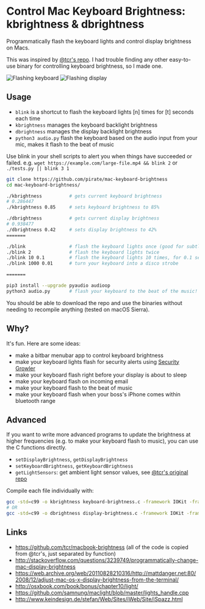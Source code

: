 # Control Mac Keyboard Brightness: kbrightness & dbrightness
Programmatically flash the keyboard lights and control display brightness on Macs.

This was inspired by [@tcr's repo](https://github.com/tcr/macbook-brightness).
I had trouble finding any other easy-to-use binary for controlling keyboard brightness, so I made one.

![Flashing keyboard](https://nicksweeting.com/d/keyboard.gif) ![Flashing display](https://nicksweeting.com/d/display.gif)

## Usage

 - `blink` is a shortcut to flash the keyboard lights [n] times for [t] seconds each time
 - `kbrightness` manages the keyboard backlight brightness
 - `dbrightness` manages the display backlight brightness
 - `python3 audio.py` flash the keyboard based on the audio input from your mic, makes it flash to the beat of music

Use blink in your shell scripts to alert you when things have succeeded or failed.
e.g. `wget https://example.com/large-file.mp4 && blink 2` or `./tests.py || blink 3 1`

```bash
git clone https://github.com/pirate/mac-keyboard-brightness
cd mac-keyboard-brightness/

./kbrightness          # gets current keyboard brightness
# 0.286447
./kbrightness 0.85     # sets keyboard brightness to 85%

./dbrightness          # gets current display brightness
# 0.938477
./dbrightness 0.42     # sets display brightness to 42%
=======

./blink                # flash the keyboard lights once (good for subtle alerts, e.g. git pull && blink 2)
./blink 2              # flash the keyboard lights twice
./blink 10 0.1         # flash the keyboard lights 10 times, for 0.1 seconds each time
./blink 1000 0.01      # turn your keyboard into a disco strobe

=======

pip3 install --upgrade pyaudio audioop
python3 audio.py       # flash your keyboard to the beat of the music! (uses mic input)
```
You should be able to download the repo and use the binaries without needing to recompile anything (tested on macOS Sierra).

## Why?

It's fun.  Here are some ideas:

 - make a bitbar menubar app to control keyboard brightness
 - make your keyboard lights flash for security alerts using [Security Growler](https://github.com/pirate/security-growler)
 - make your keyboard flash right before your display is about to sleep
 - make your keyboard flash on incoming email
 - make your keyboard flash to the beat of music
 - make your keyboard flash when your boss's iPhone comes within bluetooth range

## Advanced

If you want to write more advanced programs to update the brightness at higher frequencies
(e.g. to make your keyboard flash to music), you can use the C functions directly.

 - `setDisplayBrightness`, `getDisplayBrightness`
 - `setKeyboardBrightness`, `getKeyboardBrightness`
 - `getLightSensors`: get ambient light sensor values, see [@tcr's original repo](https://github.com/tcr/macbook-brightness/blob/master/displaybrightness.c#L54)

Compile each file individually with:

```bash
gcc -std=c99 -o kbrightness keyboard-brightness.c -framework IOKit -framework ApplicationServices
# OR
gcc -std=c99 -o dbrightness display-brightness.c -framework IOKit -framework ApplicationServices
```

## Links

- https://github.com/tcr/macbook-brightness (all of the code is copied from @tcr's, just separated by function)
- http://stackoverflow.com/questions/3239749/programmatically-change-mac-display-brightness
- https://web.archive.org/web/20110828210316/http://mattdanger.net:80/2008/12/adjust-mac-os-x-display-brightness-from-the-terminal/
- http://osxbook.com/book/bonus/chapter10/light/
- https://github.com/samnung/maclight/blob/master/lights_handle.cpp
- http://www.keindesign.de/stefan/Web/Sites/iWeb/Site/iSpazz.html
